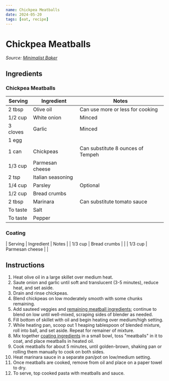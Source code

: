 ```yaml
---
name: Chickpea Meatballs
date: 2024-05-20
tags: [eat, recipe]
---
```


# Chickpea Meatballs

_Source: [Minimalist Baker](https://minimalistbaker.com/simple-vegan-meatballs/#wprm-recipe-container-35801)_

## Ingredients

### Chickpea Meatballs

| Serving | Ingredient | Notes |
|-|-|-|
| 2 tbsp | Olive oil | Can use more or less for cooking |
| 1/2 cup | White onion | Minced |
| 3 cloves | Garlic | Minced |
| 1 egg |  |  |
| 1 can | Chickpeas | Can substitute 8 ounces of Tempeh |
| 1/3 cup | Parmesan cheese |  |
| 2 tsp | Italian seasoning |  |
| 1/4 cup | Parsley | Optional |
| 1/2 cup | Bread crumbs |  |
| 2 tbsp | Marinara | Can substitute tomato sauce |
| To taste | Salt | |
| To taste | Pepper | |

### Coating

| Serving | Ingredient | Notes |
| 1/3 cup | Bread crumbs |  |
| 1/3 cup | Parmesan cheese |  |

## Instructions

1. Heat olive oil in a large skillet over medium heat.
1. Saute onion and garlic until soft and translucent (3-5 minutes), reduce heat, and set aside.
1. Drain and rinse chickpeas.
1. Blend chickpeas on low moderately smooth with some chunks remaining.
1. Add sauteed veggies and [remaining meatball ingredients](#meatballs); continue to blend on low until well-mixed, scraping sides of blender as needed.
1. Fill bottom of skillet with oil and begin heating over medium/high setting.
1. While heating pan, scoop out 1 heaping tablespoon of blended mixture, roll into ball, and set aside. Repeat for remainer of mixture.
1. Mix together [coating ingredients](#coating) in a small bowl, toss "meatballs" in it to coat, and place meatballs in heated oil.
1. Cook meatballs for about 5 minutes, until golden-brown, shaking pan or rolling them manually to cook on both sides.
1. Heat marinara sauce in a separate pan/pot on low/medium setting.
1. Once meatballs are cooked, remove from oil and place on a paper towel to dry.
1. To serve, top cooked pasta with meatballs and sauce.